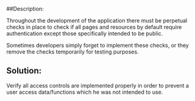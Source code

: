 ##Description:

Throughout the development of the application there must be perpetual checks in place to check
if all pages and resources by default require authentication except those specifically intended to be public.

Sometimes developers simply forget to implement these checks, or they remove the checks 
temporarily for testing purposes. 


## Solution:

Verify all access controls are implemented properly in order to prevent a user access data/functions which 
he was not intended to use.
